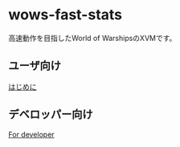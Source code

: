 # wows-fast-stats
高速動作を目指したWorld of WarshipsのXVMです。

## ユーザ向け
[はじめに](https://github.com/tona0516/wows-fast-stats/wiki/%E3%81%AF%E3%81%98%E3%82%81%E3%81%AB)

## デベロッパー向け
[For developer](https://github.com/tona0516/wows-fast-stats/wiki/For-developer)

